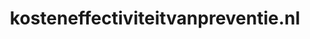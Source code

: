 ---
layout: post
title:  "kosteneffectiviteitvanpreventie.nl"
internal_url:  "/data/kosteneffectiviteitvanpreventie.nl.html"
categories: dutchgov
---